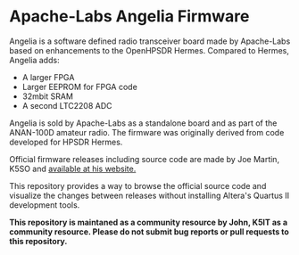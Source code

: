 # Apache-Labs Angelia Firmware

Angelia is a software defined radio transceiver board made by Apache-Labs based on enhancements to the OpenHPSDR Hermes. Compared to Hermes, Angelia adds:

* A larger FPGA
* Larger EEPROM for FPGA code
* 32mbit SRAM
* A second LTC2208 ADC

Angelia is sold by Apache-Labs as a standalone board and as part of the ANAN-100D amateur radio. The firmware was originally derived from code developed for HPSDR Hermes.

Official firmware releases including source code are made by Joe Martin, K5SO and [available at his website.](http://k5so.com/HPSDR_downloads.html)

This repository provides a way to browse the official source code and visualize the changes between releases without installing Altera's Quartus II development tools.

**This repository is maintaned as a community resource by John, K5IT as a community resource. Please do not submit bug reports or pull requests to this repository.**